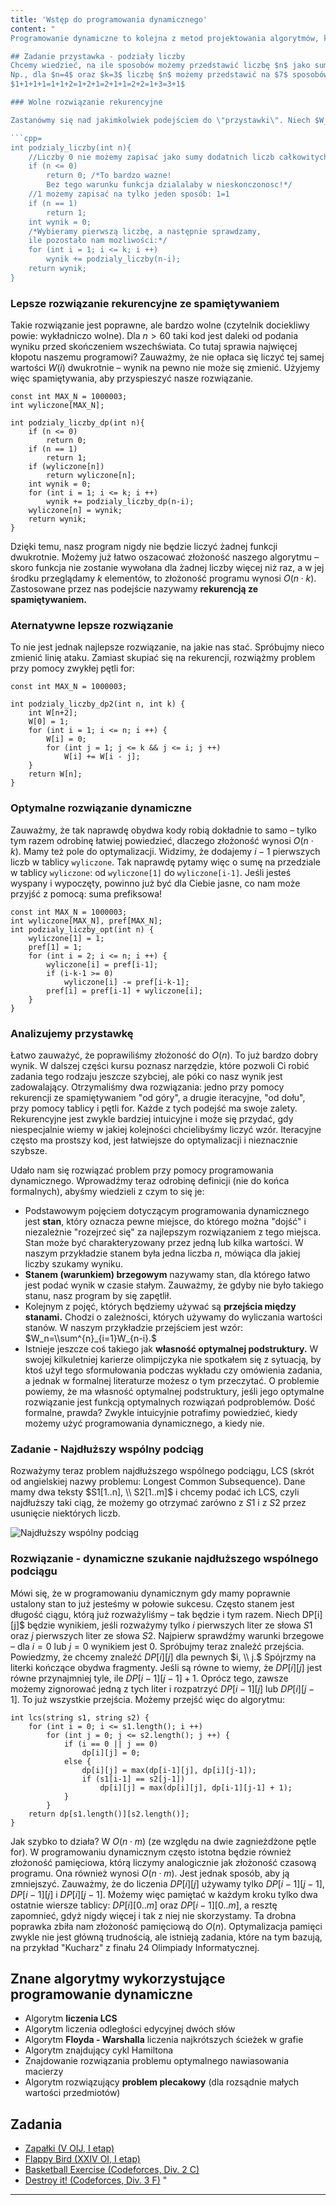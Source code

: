 ```yaml
---
title: 'Wstęp do programowania dynamicznego'
content: "
Programowanie dynamiczne to kolejna z metod projektowania algorytmów, które poznasz. Jest ona tak obszerna, że poświęciliśmy jej cały dział, a i tak pomysły z jej użyciem przeplatają się również w innych działach. Zacznijmy od odrobiny teorii. Przytoczmy cytat z [Wikipedii](https://pl.wikipedia.org/wiki/Programowanie_dynamiczne): \"Programowanie dynamiczne opiera się na podziale rozwiązywanego problemu na podproblemy względem kilku parametrów.\" Co to dla nas znaczy? Aby rozwiązać problem przy pomocy programowania dynamicznego, podzielimy problem na mniejsze i rozwiążemy je rekurencyjnie przy pomocy tego samego algorytmu (a skoro zmniejszamy problem, to kiedyś uda  nam  się  zakończyć  ten  proces).  Czyli  co?  Dziel  i  zwyciężaj?  Nie  do  końca.  Różnica  polegana spamiętywaniu. Rozważmy pewien przykład:

## Zadanie przystawka - podziały liczby
Chcemy wiedzieć, na ile sposobów możemy przedstawić liczbę $n$ jako sumę dodatnich liczb całkowitych, nie większych niż $k$ (ich kolejność ma znaczenie).
Np., dla $n=4$ oraz $k=3$ liczbę $n$ możemy przedstawić na $7$ sposobów:
$1+1+1+1=1+1+2=1+2+1=2+1+1=2+2=1+3=3+1$

### Wolne rozwiązanie rekurencyjne

Zastanówmy się nad jakimkolwiek podejściem do \"przystawki\". Niech $W_n$ będzie wynikiem dla liczby $n.$  Spróbujmy  zastosować  definicję  programowania  dynamicznego.  Rozważymy  wszystkie możliwe pierwsze liczby w naszej sumie. Dla $n \\leqslant 0$ wynikiem jest oczywiście $0.$ Ponadto, dla pozostałych $n$ zachodzi $W_n=\\sum^{n}_{i=1}W_{n-i},$ ponieważ możemy najpierw wybrać ostatnią liczbę, a następnie skorzystać z wyniku dla mniejszej sumy.

```cpp=
int podzialy_liczby(int n){
    //Liczby 0 nie możemy zapisać jako sumy dodatnich liczb całkowitych
    if (n <= 0)
        return 0; /*To bardzo wazne!
        Bez tego warunku funkcja dzialalaby w nieskonczonosc!*/
    //1 możemy zapisać na tylko jeden sposób: 1=1
    if (n == 1)
        return 1;
    int wynik = 0;
    /*Wybieramy pierwszą liczbę, a następnie sprawdzamy,
    ile pozostało nam mozliwości:*/
    for (int i = 1; i <= k; i ++)
        wynik += podzialy_liczby(n-i);
    return wynik;
}
```

### Lepsze rozwiązanie rekurencyjne ze spamiętywaniem

Takie rozwiązanie jest poprawne, ale bardzo wolne (czytelnik dociekliwy powie: wykładniczo wolne).  Dla $n>60$  taki  kod  jest  daleki  od  podania  wyniku  przed  skończeniem  wszechświata. Co tutaj sprawia najwięcej kłopotu naszemu programowi? Zauważmy, że nie opłaca się liczyć tej samej wartości $W(i)$ dwukrotnie – wynik na pewno nie może się zmienić. Użyjemy więc spamiętywania, aby przyspieszyć nasze rozwiązanie.

```cpp=
const int MAX_N = 1000003;
int wyliczone[MAX_N];

int podzialy_liczby_dp(int n){
    if (n <= 0)
        return 0;
    if (n == 1)
        return 1;
    if (wyliczone[n])
        return wyliczone[n];
    int wynik = 0;
    for (int i = 1; i <= k; i ++)
        wynik += podzialy_liczby_dp(n-i);
    wyliczone[n] = wynik;
    return wynik;
}
```

Dzięki temu, nasz program nigdy nie będzie liczyć żadnej funkcji dwukrotnie. Możemy już łatwo oszacować złożoność naszego algorytmu – skoro funkcja nie zostanie wywołana dla żadnej liczby więcej niż raz, a w jej środku przeglądamy $k$ elementów, to złożoność programu wynosi $O(n⋅k$). Zastosowane przez nas podejście nazywamy <b>rekurencją ze spamiętywaniem.</b>

### Aternatywne lepsze rozwiązanie

To nie jest jednak najlepsze rozwiązanie, na jakie nas stać. Spróbujmy nieco zmienić linię ataku. Zamiast skupiać się na rekurencji, rozwiążmy problem przy pomocy zwykłej pętli for:

```cpp=
const int MAX_N = 1000003;

int podzialy_liczby_dp2(int n, int k) {
    int W[n+2];
    W[0] = 1;
    for (int i = 1; i <= n; i ++) {
        W[i] = 0;
        for (int j = 1; j <= k && j <= i; j ++)
            W[i] += W[i - j];
    }
    return W[n];
}
```

### Optymalne rozwiązanie dynamiczne

Zauważmy, że tak naprawdę obydwa kody robią dokładnie to samo – tylko tym razem odrobinę łatwiej powiedzieć, dlaczego złożoność wynosi $O(n⋅k$). Mamy też pole do optymalizacji. Widzimy, że  dodajemy $i-1$ pierwszych  liczb  w  tablicy ```wyliczone```.  Tak  naprawdę  pytamy  więc  o  sumę  na  przedziale w tablicy ```wyliczone```: od ```wyliczone[1]``` do ```wyliczone[i-1]```. Jeśli jesteś wyspany i wypoczęty, powinno już być dla Ciebie jasne, co nam może przyjść z pomocą: suma prefiksowa!

```cpp=
const int MAX_N = 1000003;
int wyliczone[MAX_N], pref[MAX_N];
int podzialy_liczby_opt(int n) {
    wyliczone[1] = 1;
    pref[1] = 1;
    for (int i = 2; i <= n; i ++) {
        wyliczone[i] = pref[i-1];
        if (i-k-1 >= 0)
            wyliczone[i] -= pref[i-k-1];
        pref[i] = pref[i-1] + wyliczone[i];
    }
}
```

### Analizujemy przystawkę

Łatwo zauważyć, że poprawiliśmy złożoność do $O(n).$ To już bardzo dobry wynik. W dalszej części kursu poznasz narzędzie, które pozwoli Ci robić zadania tego rodzaju jeszcze szybciej, ale póki co nasz wynik jest zadowalający. Otrzymaliśmy dwa rozwiązania: jedno przy pomocy rekurencji ze spamiętywaniem \"od góry\", a drugie iteracyjne, \"od dołu\", przy pomocy tablicy i pętli for. Każde z tych podejść ma swoje zalety. Rekurencyjne jest zwykle bardziej intuicyjne i może się przydać, gdy niespecjalnie wiemy w jakiej kolejności chcielibyśmy liczyć wzór. Iteracyjne często ma prostszy kod, jest łatwiejsze do optymalizacji i nieznacznie szybsze.

Udało nam się rozwiązać problem przy pomocy programowania dynamicznego. Wprowadźmy teraz odrobinę definicji (nie do końca formalnych), abyśmy wiedzieli z czym to się je:

- Podstawowym pojęciem dotyczącym programowania dynamicznego jest <b>stan</b>, który oznacza pewne miejsce, do którego można \"dojść\" i niezależnie \"rozejrzeć się\" za najlepszym rozwiązaniem  z  tego  miejsca.  Stan  może  być  charakteryzowany  przez  jedną  lub  kilka  wartości. W naszym przykładzie stanem była jedna liczba $n,$ mówiąca dla jakiej liczby szukamy wyniku.
- <b>Stanem (warunkiem) brzegowym</b> nazywamy stan, dla którego łatwo jest podać wynik w czasie stałym. Zauważmy, że gdyby nie było takiego stanu, nasz program by się zapętlił.
- Kolejnym z pojęć, których będziemy używać są <b>przejścia między stanami.</b> Chodzi o zależności, których używamy do wyliczania wartości stanów. W naszym przykładzie przejściem jest wzór: $W_n=\\sum^{n}_{i=1}W_{n-i}.$
- Istnieje jeszcze coś takiego jak <b>własność optymalnej podstruktury.</b> W swojej kilkuletniej karierze olimpijczyka nie spotkałem się z sytuacją, by ktoś użył tego sformułowania podczas wykładu czy omówienia zadania, a jednak w formalnej literaturze możesz o tym przeczytać. O problemie powiemy, że ma własność optymalnej podstruktury, jeśli jego optymalne rozwiązanie jest funkcją optymalnych rozwiązań podproblemów. Dość formalne, prawda? Zwykle intuicyjnie potrafimy powiedzieć, kiedy możemy użyć programowania dynamicznego, a kiedy nie.

### Zadanie - Najdłuższy wspólny podciąg

Rozważymy  teraz  problem  najdłuższego  wspólnego  podciągu,  LCS  (skrót  od  angielskiej  nazwy problemu: Longest Common Subsequence). Dane mamy dwa teksty $S1[1..n], \\ S2[1..m]$ i chcemy podać ich LCS, czyli najdłuższy taki ciąg, że możemy go otrzymać zarówno z $S1$ i z $S2$ przez usunięcie niektórych liczb.

![Najdłuższy wspólny podciąg](https://codimd.s3.shivering-isles.com/demo/uploads/upload_710ad77759308d1ac76475959a27bc60.png)

### Rozwiązanie - dynamiczne szukanie najdłuższego wspólnego podciągu

Mówi się, że w programowaniu dynamicznym gdy mamy poprawnie ustalony stan to już jesteśmy w połowie sukcesu. Często stanem jest długość ciągu, którą już rozważyliśmy – tak będzie i tym razem. Niech DP[i][j]$ będzie wynikiem,  jeśli  rozważymy  tylko $i$ pierwszych liter  ze  słowa $S1$ oraz $j$ pierwszych liter  ze  słowa $S2.$  Najpierw sprawdźmy warunki brzegowe – dla $i=0$ lub $j=0$ wynikiem jest $0.$ Spróbujmy teraz znaleźć przejścia. Powiedzmy, że chcemy znaleźć $DP[i][j]$ dla pewnych $i, \\ j.$ Spójrzmy na literki kończące obydwa fragmenty. Jeśli są równe to wiemy, że $DP[i][j]$ jest równe przynajmniej tyle, ile $DP[i-1][j-1]+1.$ Oprócz tego, zawsze możemy zignorować jedną z tych liter i rozpatrzyć $DP[i-1][j]$ lub $DP[i][j-1].$ To już wszystkie przejścia. Możemy przejść więc do algorytmu:

```cpp=
int lcs(string s1, string s2) {
    for (int i = 0; i <= s1.length(); i ++)
        for (int j = 0; j <= s2.length(); j ++) {
            if (i == 0 || j == 0)
                dp[i][j] = 0;
            else {
                dp[i][j] = max(dp[i-1][j], dp[i][j-1]);
                if (s1[i-1] == s2[j-1])
                    dp[i][j] = max(dp[i][j], dp[i-1][j-1] + 1);
            }
        }
    return dp[s1.length()][s2.length()];
}
```

Jak szybko to działa? W $O(n⋅m$) (ze względu na dwie zagnieżdżone pętle for). W programowaniu dynamicznym często istotna będzie również złożoność pamięciowa, którą liczymy analogicznie jak złożoność czasową programu. Ona również wynosi $O(n⋅m$). Jest jednak sposób, aby ją zmniejszyć. Zauważmy, że do liczenia $DP[i][j]$ używamy tylko $DP[i-1][j-1],$ $DP[i-1][j]$ i $DP[i][j-1].$ Możemy więc  pamiętać  w  każdym  kroku tylko  dwa  ostatnie  wiersze  tablicy: $DP[i][0..m]$ oraz $DP[i-1][0..m],$ a resztę zapomnieć, gdyż nigdy więcej i tak z niej nie skorzystamy. Ta drobna poprawka zbiła nam złożoność pamięciową do $O(n).$ Optymalizacja pamięci zwykle nie jest główną trudnością, ale istnieją zadania, które na tym bazują, na przykład \"Kucharz\" z finału 24 Olimpiady Informatycznej.

## Znane algorytmy wykorzystujące programowanie dynamiczne

- Algorytm <b>liczenia LCS</b>
- Algorytm liczenia odległości edycyjnej dwóch słów
- Algorytm <b>Floyda - Warshalla</b> liczenia najkrótszych ścieżek w grafie
- Algorytm znajdujący cykl Hamiltona
- Znajdowanie rozwiązania problemu optymalnego nawiasowania macierzy
- Algorytm rozwiązujący <b>problem plecakowy</b> (dla rozsądnie małych wartości przedmiotów)

## Zadania

- [Zapałki (V OIJ, I etap)](https://szkopul.edu.pl/problemset/problem/ZLG7FB_afACLMh8-zsupw5zV/site/?key=statement)
- [Flappy Bird (XXIV OI, I etap)](https://szkopul.edu.pl/problemset/problem/eLy9p2a1VStZ4y9y-LdeB-8f/site/?key=statement)
- [Basketball Exercise (Codeforces, Div. 2 C)](https://codeforces.com/contest/1195/problem/C)
- [Destroy it! (Codeforces, Div. 3 F)](https://codeforces.com/contest/1176/problem/F)
"
---
```

